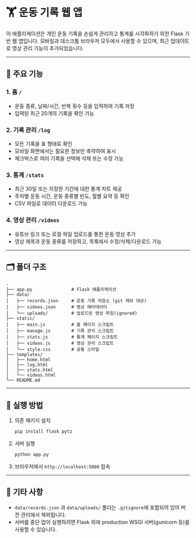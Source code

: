 # 🏋️ 운동 기록 웹 앱

이 애플리케이션은 개인 운동 기록을 손쉽게 관리하고 통계를 시각화하기 위한 Flask 기반 웹 앱입니다. 모바일과 데스크톱 브라우저 모두에서 사용할 수 있으며, 최근 업데이트로 영상 관리 기능이 추가되었습니다.

---

## 📌 주요 기능

### 1. 홈 `/`
- 운동 종류, 날짜/시간, 반복 횟수 등을 입력하여 기록 저장
- 입력된 최근 20개의 기록을 확인 가능

### 2. 기록 관리 `/log`
- 모든 기록을 표 형태로 확인
- 모바일 화면에서는 필요한 정보만 축약하여 표시
- 체크박스로 여러 기록을 선택해 삭제 또는 수정 가능

### 3. 통계 `/stats`
- 최근 30일 또는 지정한 기간에 대한 통계 차트 제공
- 주차별 운동 시간, 운동 종류별 빈도, 월별 요약 등 확인
- CSV 파일로 데이터 다운로드 가능

### 4. 영상 관리 `/videos`
- 유튜브 링크 또는 로컬 파일 업로드를 통한 운동 영상 추가
- 영상 제목과 운동 종류를 저장하고, 목록에서 수정/삭제/다운로드 가능

---

## 🗂 폴더 구조
```
.
├── app.py               # Flask 애플리케이션
├── data/
│   ├── records.json     # 운동 기록 저장소 (git 제외 대상)
│   ├── videos.json      # 영상 메타데이터
│   └── uploads/         # 업로드된 영상 파일(ignored)
├── static/
│   ├── main.js          # 홈 페이지 스크립트
│   ├── manage.js        # 기록 관리 스크립트
│   ├── stats.js         # 통계 페이지 스크립트
│   ├── videos.js        # 영상 관리 스크립트
│   └── style.css        # 공통 스타일
├── templates/
│   ├── home.html
│   ├── log.html
│   ├── stats.html
│   └── videos.html
└── README.md
```

---

## 🚀 실행 방법
1. 의존 패키지 설치
   ```bash
   pip install flask pytz
   ```
2. 서버 실행
   ```bash
   python app.py
   ```
3. 브라우저에서 `http://localhost:5000` 접속

---

## 🔧 기타 사항
- `data/records.json` 과 `data/uploads/` 폴더는 `.gitignore`에 포함되어 있어 버전 관리에서 제외됩니다.
- 서버를 중단 없이 실행하려면 Flask 외에 production WSGI 서버(gunicorn 등)를 사용할 수 있습니다.

